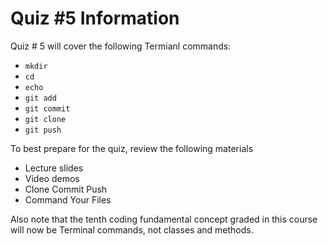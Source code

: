 # Quiz #5 Information

Quiz # 5 will cover the following Termianl commands:
- `mkdir`
- `cd`
- `echo`
- `git add`
- `git commit`
- `git clone`
- `git push`

To best prepare for the quiz, review the following materials
- Lecture slides
- Video demos
- Clone Commit Push
- Command Your Files

Also note that the tenth coding fundamental concept graded in this course will now be Terminal commands, not classes and methods. 
